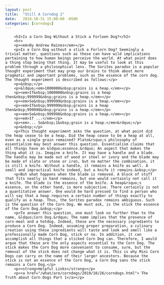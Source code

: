 ```yaml
---
layout: post
title:  "Still A Corndog 2"
date:   2019-10-31 15:00:00 -0500
categories: [corndogs]
---
```



<html>
<head>
<title>Still A Corndog 2</title>
<style>
	body, html {
    height: 100%;
}


</style>
</head>
  
        <h2>Is a Corn Dog Without a Stick a Forloen Dog?</h2>
		<hr>
		<p><em>By Andrew Raines</em></p>
        <p>Is a Corn Dog without a stick a Forlorn Dog? Seemingly a trivial matter, questions such as these can have wild implications pertaining to how human beings perceive the world. At what point does a thing stop being that thing. It may be useful to look at this problem through a philosophical lens. The Sorites paradox is a popular thought experiment that may prep our brains to think about more pragmatic and important problems, such as the essence of the corn dog. The thought experiment is described as follows:</p>
        <p>&nbsp;</p>
        <p>&ldquo;<em>1000000&nbsp;grains is a heap.</em></p>
        <p><em>If&nbsp;1000000&nbsp;grains is a heap then&nbsp;999999&nbsp;grains is a heap.</em></p>
        <p><em>So&nbsp;999999&nbsp;grains is a heap.</em></p>
        <p><em>If&nbsp;999999&nbsp;grains is a heap then&nbsp;999998&nbsp;grains is a heap.</em></p>
        <p><em>So&nbsp;999998&nbsp;grains is a heap.</em></p>
        <p><em>If ...</em></p>
        <p><em>... So&nbsp;1&nbsp;grain is a heap.</em>&rdquo;</p>
        <p>&nbsp;</p>
        <p>This thought experiment asks the question, at what point did the heap cease to be a heap. Did the heap cease to be a heap at all, even as a single grain remained? Plato&rsquo;s philosophy of essentialism may best answer this question. Essentialism claims that all things have an &ldquo;essence.&rdquo; An aspect that makes the thing what it is. Imagine a knife. It may have a handle and a blade. The handle may be made out of wood or steel or ivory and the blade may be made of slate or stone or iron, but no matter the combination, it is still a knife. Without a handle, it remains a knife as well. A small and impractical knife indeed, but a knife it remains.&nbsp;</p>
        <p>But what happens when the blade is removed. A block of stuff that fits neatly in hand remains, but one would certainly not call it a knife. The blade is the essence of the knife. A heap&rsquo;s essence, on the other hand, is more subjective. There certainly is not a quantitative answer. One would be hard pressed to find a person who will say that a heap requires a certain number of things exactly to qualify as a heap. Thus, the Sorites paradox remains ambiguous. Such is the question of the Corn Dog. We must ask, is the stick the essence of the Corn Dog.&nbsp;</p>
        <p>To answer this question, one must look no further than to the name, &ldquo;Corn Dog.&rdquo; The name implies that the presence of corn-meal and a hotdog. Indeed, these are the necessary ingredients to produce a Corn Dog. Indeed, assuming proper preparation, a culinary creation using these ingredients will taste and look and smell like a professionally made Corn Dog, stick or no. In addition, it can accomplish all things that a sticked Corn Dog can. Therefore, I would argue that these are the only aspects essential to the Corn Dog. The stick makes the Corn Dog more convenient to consume, sure, but the removal of the stick does not change what it is. This is why Mini Corn Dogs can carry on the name of their larger ancestors. Because the stick is not an essence of the Corn Dog, a Corn Dog sans the stick remains a Corn Dog.</p>
		<p><strong>Helpful Links</strong></p>
		<p><a href="/what/are/corndogs/2019/10/26/corndogs.html"> The Truth about Corn Dogs Part 1</a></p>
		
	
		
	

</html>


